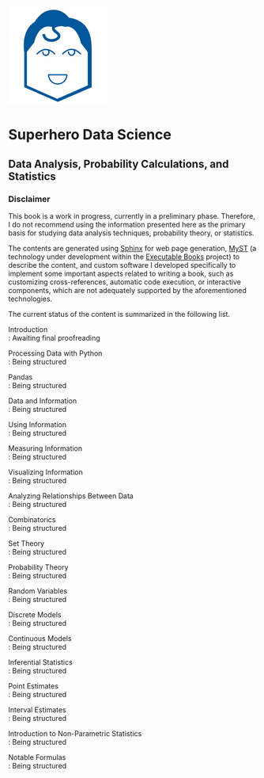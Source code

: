 
![SDS logo](../_static/img/logo.png)

# Superhero Data Science
## Data Analysis, Probability Calculations, and Statistics

### Disclaimer

This book is a work in progress, currently in a preliminary phase. Therefore, I
do not recommend using the information presented here as the primary basis for
studying data analysis techniques, probability theory, or statistics. 

The contents are generated using
[Sphinx](https://www.sphinx-doc.org/en/master/) for web page generation,
[MyST](https://mystmd.org/) (a technology under development within the
[Executable Books](https://github.com/executablebooks) project) to describe the
content, and custom software I developed specifically to implement some
important aspects related to writing a book, such as customizing
cross-references, automatic code execution, or interactive components, which
are not adequately supported by the aforementioned technologies.

The current status of the content is summarized in the following list.

Introduction  
: Awaiting final proofreading

Processing Data with Python  
: Being structured

Pandas  
: Being structured

Data and Information  
: Being structured

Using Information  
: Being structured

Measuring Information  
: Being structured

Visualizing Information  
: Being structured

Analyzing Relationships Between Data  
: Being structured

Combinatorics  
: Being structured

Set Theory  
: Being structured

Probability Theory  
: Being structured

Random Variables  
: Being structured

Discrete Models  
: Being structured

Continuous Models  
: Being structured

Inferential Statistics  
: Being structured

Point Estimates  
: Being structured

Interval Estimates  
: Being structured

Introduction to Non-Parametric Statistics  
: Being structured

Notable Formulas  
: Being structured
